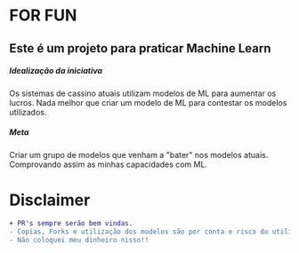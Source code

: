 # **FOR FUN**

## Este é um projeto para praticar Machine Learn

##### Idealização da iniciativa
Os sistemas de cassino atuais utilizam modelos de ML para aumentar os lucros.
Nada melhor que criar um modelo de ML para contestar os modelos utilizados.

##### Meta
Criar um grupo de modelos que venham a "bater" nos modelos atuais.
Comprovando assim as minhas capacidades com ML.

# **Disclaimer**
```diff
+ PR's sempre serão bem vindas.
- Copias, Forks e utilização dos modelos são por conta e risco do utilizador
- Não coloquei meu dinheiro nisso!!
```
